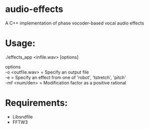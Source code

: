 # audio-effects
A C++ implementation of phase vocoder-based vocal audio effects

# Usage:  
./effects_app <infile.wav> [options]

options  
    -o  <outfile.wav>    = Specify an output file  
    -e  <effect>         = Specify an effect from one of 'robot', 'tstretch', 'pitch'  
    -mf <num/den>        = Modification factor as a positive rational  


# Requirements:
- Libsndfile
- FFTW3